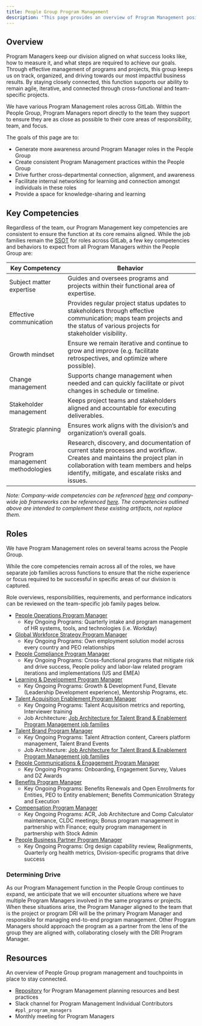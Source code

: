 ```yaml
---
title: People Group Program Management
description: "This page provides an overview of Program Management positions within the People Group today, a list of key competencies, and links to templates and resources for reference."
---
```


## Overview

Program Managers keep our division aligned on what success looks like, how to measure it, and what steps are required to achieve our goals. Through effective management of programs and projects, this group keeps us on track, organized, and driving towards our most impactful business results. By staying closely connected, this function supports our ability to remain agile, iterative, and connected through cross-functional and team-specific projects.

We have various Program Management roles across GitLab. Within the People Group, Program Managers report directly to the team they support to ensure they are as close as possible to their core areas of responsibility, team, and focus.

The goals of this page are to:

- Generate more awareness around Program Manager roles in the People Group
- Create consistent Program Management practices within the People Group
- Drive further cross-departmental connection, alignment, and awareness
- Facilitate internal networking for learning and connection amongst individuals in these roles
- Provide a space for knowledge-sharing and learning

## Key Competencies

Regardless of the team, our Program Management key competencies are consistent to ensure the function at its core remains aligned. While the job families remain the [SSOT](/teamops/shared-reality/#single-source-of-truth-ssot) for roles across GitLab, a few key competencies and behaviors to expect from all Program Managers within the People Group are:

| Key Competency | Behavior |
| ------ | ------ |
| Subject matter expertise | Guides and oversees programs and projects within their functional area of expertise. |
| Effective communication | Provides regular project status updates to stakeholders through effective communication; maps team projects and the status of various projects for stakeholder visibility. |
| Growth mindset | Ensure we remain iterative and continue to grow and improve (e.g. facilitate retrospectives, and optimize where possible). |
| Change management | Supports change management when needed and can quickly facilitate or pivot changes in schedule or timeline. |
| Stakeholder management | Keeps project teams and stakeholders aligned and accountable for executing deliverables. |
| Strategic planning | Ensures work aligns with the division’s and organization’s overall goals. |
| Program management methodologies | Research, discovery, and documentation of current state processes and workflow. Creates and maintains the project plan in collaboration with team members and helps identify, mitigate, and escalate risks and issues. |

*Note: Company-wide competencies can be referenced [here](/handbook/competencies/) and company-wide job frameworks can be referenced [here](https://docs.google.com/spreadsheets/d/1FX4NBwF099uMBm7mGBtf1orIJZuHEjtiEa3jSbg9jJs/edit#gid=819074618). The competencies outlined above are intended to complement these existing artifacts, not replace them.*

## Roles

We have Program Management roles on several teams across the People Group.

While the core competencies remain across all of the roles, we have separate job families across functions to ensure that the niche experience or focus required to be successful in specific areas of our division is captured.

Role overviews, responsibilities, requirements, and performance indicators can be reviewed on the team-specific job family pages below.

- [People Operations Program Manager](/job-families/people-group/people-operations-program-manager/)
  - Key Ongoing Programs: Quarterly intake and program management of HR systems, tools, and technologies (i.e. Workday)
- [Global Workforce Strategy Program Manager](/job-families/people-group/global-workforce-strategy/#senior-global-workforce-strategy-program-manager)
  - Key Ongoing Programs: Own employment solution model across every country and PEO relationships
- [People Compliance Program Manager](/job-families/people-group/people-compliance/)
  - Key Ongoing Programs: Cross-functional programs that mitigate risk and drive success, People policy and labor-law related program iterations and implementations (US and EMEA)
- [Learning & Development Program Manager](/job-families/people-group/learning-development/)
  - Key Ongoing Programs: Growth & Development Fund, Elevate (Leadership Development experience), Mentorship Programs, etc.
- [Talent Acquisition Enablement Program Manager](/job-families/people-group/talent-acquisition-enablement-ops/)
  - Key Ongoing Programs: Talent Acquisition metrics and reporting, Interviewer training
  - Job Architecture: [Job Architecture for Talent Brand & Enablement Program Management job families](https://docs.google.com/spreadsheets/d/1kQPdeUEhIMoN0RtzcGlwf8jWCG2UzgDfKxBZmFhlMT4/edit#gid=1508763785)
- [Talent Brand Program Manager](/job-families/people-group/talent-brand-and-talent-acquisition-enablement/#talent-brand)
  - Key Ongoing Programs: Talent Attraction content, Careers platform management, Talent Brand Events
  - Job Architecture: [Job Architecture for Talent Brand & Enablement Program Management job families](https://docs.google.com/spreadsheets/d/1kQPdeUEhIMoN0RtzcGlwf8jWCG2UzgDfKxBZmFhlMT4/edit#gid=1508763785)
- [People Communications & Engagement Program Manager](/job-families/people-group/people-communications-engagement/)
  - Key Ongoing Programs: Onboarding, Engagement Survey, Values and DZ Awards
- [Benefits Program Manager](/job-families/people-group/total-rewards/#senior-benefits-program-manager)
  - Key Ongoing Programs: Benefits Renewals and Open Enrollments for Entities, PEO to Entity enablement; Benefits Communication Strategy and Execution
- [Compensation Program Manager](/job-families/people-group/total-rewards/#compensation-program-manager)
  - Key Ongoing Programs: ACR, Job Architecture and Comp Calculator maintenance, CLDC meetings; Bonus program management in partnership with Finance; equity program management in partnership with Stock Admin
- [People Business Partner Program Manager](/job-families/people-group/program-manager-people-business-partner/)
  - Key Ongoing Programs: Org design capability review, Realignments, Quarterly org health metrics, Division-specific programs that drive success

### Determining Drive

As our Program Management function in the People Group continues to expand, we anticipate that we will encounter situations where we have multiple Program Managers involved in the same programs or projects. When these situations arise, the Program Manager aligned to the team that is the project or program DRI will be the primary Program Manager and responsible for managing end-to-end program management. Other Program Managers should approach the program as a partner from the lens of the group they are aligned with, collaborating closely with the DRI Program Manager.

## Resources

An overview of People Group program management and touchpoints in place to stay connected.

- [Repository](https://drive.google.com/drive/u/0/folders/0AIK6GVto4zVMUk9PVA) for Program Management planning resources and best practices
- Slack channel for Program Management Individual Contributors `#ppl_program_managers`
- Monthly meeting for Program Managers
